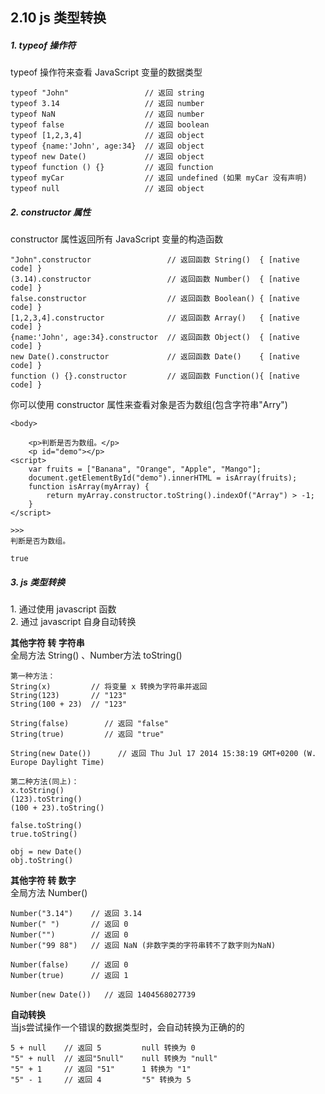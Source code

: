 ## 2.10 js 类型转换


##### 1. typeof 操作符
typeof 操作符来查看 JavaScript 变量的数据类型     

```
typeof "John"                 // 返回 string
typeof 3.14                   // 返回 number
typeof NaN                    // 返回 number
typeof false                  // 返回 boolean
typeof [1,2,3,4]              // 返回 object
typeof {name:'John', age:34}  // 返回 object
typeof new Date()             // 返回 object
typeof function () {}         // 返回 function
typeof myCar                  // 返回 undefined (如果 myCar 没有声明)
typeof null                   // 返回 object
```


##### 2. constructor 属性
constructor 属性返回所有 JavaScript 变量的构造函数   

```
"John".constructor                 // 返回函数 String()  { [native code] }
(3.14).constructor                 // 返回函数 Number()  { [native code] }
false.constructor                  // 返回函数 Boolean() { [native code] }
[1,2,3,4].constructor              // 返回函数 Array()   { [native code] }
{name:'John', age:34}.constructor  // 返回函数 Object()  { [native code] }
new Date().constructor             // 返回函数 Date()    { [native code] }
function () {}.constructor         // 返回函数 Function(){ [native code] }
```

你可以使用 constructor 属性来查看对象是否为数组(包含字符串"Arry")
```
<body>

    <p>判断是否为数组。</p>
    <p id="demo"></p>
<script>
    var fruits = ["Banana", "Orange", "Apple", "Mango"];
    document.getElementById("demo").innerHTML = isArray(fruits);
    function isArray(myArray) {
        return myArray.constructor.toString().indexOf("Array") > -1;
    }
</script>

>>>
判断是否为数组。

true
```


##### 3. js 类型转换

1\. 通过使用 javascript 函数     
2\. 通过 javascript 自身自动转换


**其他字符 转 字符串**     
全局方法 String() 、Number方法 toString()      
```
第一种方法：
String(x)         // 将变量 x 转换为字符串并返回
String(123)       // "123"
String(100 + 23)  // "123"

String(false)        // 返回 "false"
String(true)         // 返回 "true"

String(new Date())      // 返回 Thu Jul 17 2014 15:38:19 GMT+0200 (W. Europe Daylight Time)

第二种方法(同上)：
x.toString()
(123).toString()
(100 + 23).toString()

false.toString()    
true.toString()     

obj = new Date()
obj.toString()  

```

**其他字符 转 数字**      
全局方法 Number()     
```
Number("3.14")    // 返回 3.14
Number(" ")       // 返回 0
Number("")        // 返回 0
Number("99 88")   // 返回 NaN (非数字类的字符串转不了数字则为NaN)

Number(false)     // 返回 0
Number(true)      // 返回 1

Number(new Date())   // 返回 1404568027739
```


**自动转换**     
当js尝试操作一个错误的数据类型时，会自动转换为正确的的    
```
5 + null    // 返回 5         null 转换为 0
"5" + null  // 返回"5null"    null 转换为 "null"
"5" + 1     // 返回 "51"      1 转换为 "1" 
"5" - 1     // 返回 4         "5" 转换为 5
```
